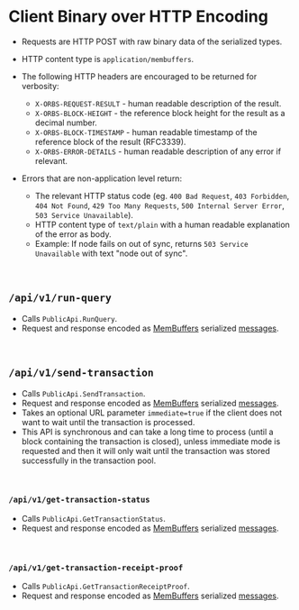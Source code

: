 # Client Binary over HTTP Encoding

* Requests are HTTP POST with raw binary data of the serialized types.
* HTTP content type is `application/membuffers`.

* The following HTTP headers are encouraged to be returned for verbosity:
  * `X-ORBS-REQUEST-RESULT` - human readable description of the result.
  * `X-ORBS-BLOCK-HEIGHT` - the reference block height for the result as a decimal number.
  * `X-ORBS-BLOCK-TIMESTAMP` - human readable timestamp of the reference block of the result (RFC3339). 
  * `X-ORBS-ERROR-DETAILS` - human readable description of any error if relevant.

* Errors that are non-application level return: 
  * The relevant HTTP status code (eg. `400 Bad Request`, `403 Forbidden`, `404 Not Found`, `429 Too Many Requests`, `500 Internal Server Error`, `503 Service Unavailable`).
  * HTTP content type of `text/plain` with a human readable explanation of the error as body. 
  * Example: If node fails on out of sync, returns `503 Service Unavailable` with text "node out of sync".
  
&nbsp;
## `/api/v1/run-query`

* Calls `PublicApi.RunQuery`.
* Request and response encoded as [MemBuffers](../serialization-format.md) serialized [messages](../../interfaces/protocol/client/requests.proto).

&nbsp;
## `/api/v1/send-transaction`

* Calls `PublicApi.SendTransaction`.
* Request and response encoded as [MemBuffers](../serialization-format.md) serialized [messages](../../interfaces/protocol/client/requests.proto).
* Takes an optional URL parameter `immediate=true` if the client does not want to wait until the transaction is processed.
* This API is synchronous and can take a long time to process (until a block containing the transaction is closed), unless immediate mode is requested and then it will only wait until the transaction was stored successfully in the transaction pool.

&nbsp;
### `/api/v1/get-transaction-status`

* Calls `PublicApi.GetTransactionStatus`.
* Request and response encoded as [MemBuffers](../serialization-format.md) serialized [messages](../../interfaces/protocol/client/requests.proto).

&nbsp;
### `/api/v1/get-transaction-receipt-proof`

* Calls `PublicApi.GetTransactionReceiptProof`.
* Request and response encoded as [MemBuffers](../serialization-format.md) serialized [messages](../../interfaces/protocol/client/requests.proto).
